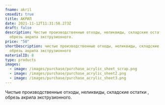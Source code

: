 ```yaml
---
fname: akril
cmsedit: true
title: АКРИЛ
date: 2021-11-12T11:31:58.273Z
draft: false
description: Чистые производственные отходы, неликвиды, складские остатки ,
  обрезь акрила экструзионного.
price: "50"
shortDescription: чистые производственные отходы, неликвиды, складские остатки ,
  обрезь акрила экструзионного
materialID: 8
type: products
images:
  - image: /images/purchase/purchase_acrylic_sheet_scrap.png
  - image: /images/purchase/purchase_acrylic_sheet2.png
  - image: /images/purchase/purchase_acrylic_sheet3.png
---
```

Чистые производственные отходы, неликвиды, складские остатки , обрезь акрила экструзионного.